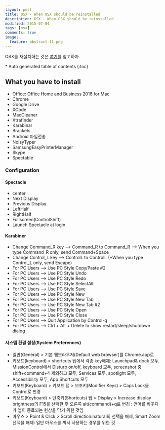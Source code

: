 ```yaml
---
layout: post
title: OSX - When OSX should be reinstalled
description: OSX - When OSX should be reinstalled
modified: 2015-07-04
tags: [osx]
comments: true
image:
  feature: abstract-11.png
---
```

OSX를 재설치하는 것은 [여기](http://xronocore.tistory.com/47)를 참고하자.

<section id="table-of-contents" class="toc">
<div id="drawer" markdown="1">
*  Auto generated table of contents
{:toc}
</div>
</section><!-- /#table-of-contents -->

## What you have to install

 - Office: [Office Home and Business 2016 for Mac](https://www.microsofthup.com/hupkr/ordersummary.aspx?culture=ko-KR)
 - Chrome
 - Google Drive
 - XCode
 - MacCleaner
 - Xtrafinder
 - Karabinar
 - Brackets
 - Android 파일전송
 - NoisyTyper
 - SamsungEasyPrinterManager
 - Skype
 - Spectable
 
### Configuration

#### Spectacle

- center
- Next Display
- Previous Display
- LeftHalf
- RightHalf
- Fullscreen(ControlShift)
- Launch Spectacle at login


#### Karabiner 

- Change Command_R key --> Command_R to Command_R --> When you type Command_R only, send Command+Space
- Change Control_L key --> ControlL to ControlL (+When you type Control_L only, send Escape)
- For PC Users --> Use PC Style Copy/Paste #2
- For PC Users --> Use PC Style Undo
- For PC Users --> Use PC Style Redo
- For PC Users --> Use PC Style SelectAll
- For PC Users --> Use PC Style Save
- For PC Users --> Use PC Style New
- For PC Users --> Use PC Style New Tab
- For PC Users --> Use PC Style New Tab #2
- For PC Users --> Use PC Style Open
- For PC Users --> Use PC Style Close
- For PC Users --> Quit Application by Control-q
- For PC Users --> Ctrl + Alt + Delete to show restart/sleep/shutdown dialog

#### 시스템 환결 설정(System Preferences)

- 일반(General) > 기본 웹브라우저(Default web browser)를 Chrome.app로 
- 키보드(keyboard) > shortcuts 탭에서 각종 key해제: Launchpad& dock 모두, MissionControl에서 Disturb on/off, keyboard 모두, screenshot 중 shift+command+4 제외하고 모두, Services 모두, spotlight 모두, Accessibility 모두, App Shortcuts 모두  
- 키보드(Keyboard) > 키보드 탭 > 보조키(Modifier Keys) > Caps Lock을 Control로 변경
- 키보드(Keyboard) > 단축키(Shortcuts) 탭 > Display > Increase display brightness의 F15를 선택한 후 오른쪽 alt(command)+q로 변경 : 언어를 바꾸다가 앱이 종료되는 현상을 막기 위한 것임
- 마우스 > Point & Click > Scroll direction:natural의 선택을 해제, Smart Zoom 선택을 해제: 일반 마우스를 껴서 사용하는 경우를 위한 것


